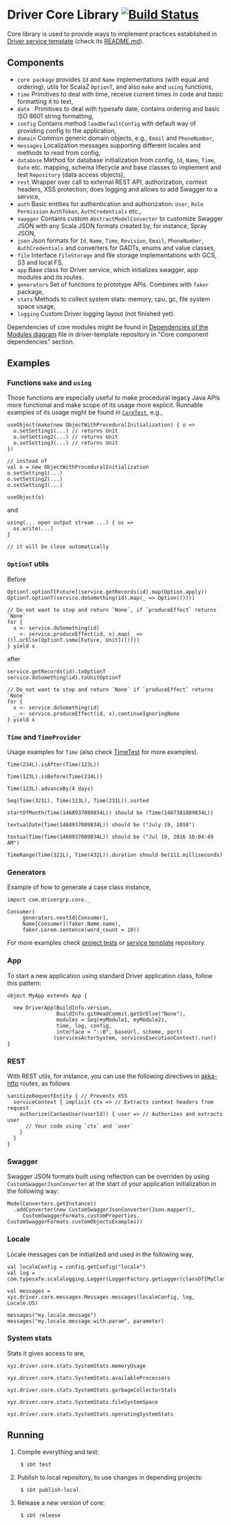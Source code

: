 # Driver Core Library [![Build Status](https://travis-ci.com/drivergroup/driver-core.svg?token=sarWaLdsCrympszs6TRy&branch=master)](https://travis-ci.com/drivergroup/driver-core)

Core library is used to provide ways to implement practices established in [Driver service template](http://github.com/drivergroup/driver-template) (check its [README.md](https://github.com/drivergroup/driver-template/blob/master/README.md)).

## Components

 * `core package` provides `Id` and `Name` implementations (with equal and ordering), utils for ScalaZ `OptionT`, and also `make` and `using` functions,
 * `time` Primitives to deal with time, receive current times in code and basic formatting it to text,
 * `date ` Primitives to deal with typesafe date, contains ordering and basic ISO 8601 string formatting,
 * `config` Contains method `loadDefaultConfig` with default way of providing config to the application,
 * `domain` Common generic domain objects, e.g., `Email` and `PhoneNumber`,
 * `messages` Localization messages supporting different locales and methods to read from config,
 * `database` Method for database initialization from config, `Id`, `Name`, `Time`, `Date` etc. mapping, schema lifecycle and base classes to implement and test `Repository` (data access objects),
 * `rest` Wrapper over call to external REST API, authorization, context headers, XSS protection, does logging and allows to add Swagger to a service,
 * `auth` Basic entities for authentication and authorization: `User`, `Role` `Permission` `AuthToken`, `AuthCredentials` etc.,
 * `swagger` Contains custom `AbstractModelConverter` to customize Swagger JSON with any Scala  JSON formats created by, for instance, Spray JSON,
 * `json` Json formats for `Id`, `Name`, `Time`, `Revision`, `Email`, `PhoneNumber`, `AuthCredentials` and converters for GADTs, enums and value classes,
 * `file` Interface `FileStorage` and file storage implementations with GCS, S3 and local FS,
 * `app` Base class for Driver service, which initializes swagger, app modules and its routes.
 * `generators` Set of functions to prototype APIs. Combines with `faker` package,
 * `stats` Methods to collect system stats: memory, cpu, gc, file system space usage,
 * `logging` Custom Driver logging layout (not finished yet).

Dependencies of core modules might be found in [Dependencies of the Modules diagram](https://github.com/drivergroup/driver-template/blob/master/Modules%20dependencies.pdf) file in driver-template repository in "Core component dependencies" section.

## Examples

### Functions `make` and `using`
Those functions are especially useful to make procedural legacy Java APIs more functional and make scope of its usage more explicit. Runnable examples of its usage might be found in [`CoreTest`](https://github.com/drivergroup/driver-core/blob/master/src/test/scala/xyz/driver/core/CoreTest.scala), e.g.,

    useObject(make(new ObjectWithProceduralInitialization) { o =>
      o.setSetting1(...) // returns Unit
      o.setSetting2(...) // returns Unit
      o.setSetting3(...) // returns Unit
    })

    // instead of
    val o = new ObjectWithProceduralInitialization
    o.setSetting1(...)
    o.setSetting2(...)
    o.setSetting3(...)

    useObject(o)

and

    using(... open output stream ...) { os =>
      os.write(...)
    }

    // it will be close automatically

### `OptionT` utils
Before

```
OptionT.optionT[Future](service.getRecords(id).map(Option.apply))
OptionT.optionT(service.doSomething(id).map(_ => Option(())))

// Do not want to stop and return `None`, if `produceEffect` returns `None`
for {
  x <- service.doSomething(id)
  _ <- service.produceEffect(id, x).map(_ => ()).orElse(OptionT.some[Future, Unit](())))
} yield x
```

after

```
service.getRecords(id).toOptionT
service.doSomething(id).toUnitOptionT

// Do not want to stop and return `None` if `produceEffect` returns `None`
for {
  x <- service.doSomething(id)
  _ <- service.produceEffect(id, x).continueIgnoringNone
} yield x
```

### `Time` and `TimeProvider`

Usage examples for `Time` (also check [TimeTest](https://github.com/drivergroup/driver-core/blob/master/src/test/scala/xyz/driver/core/TimeTest.scala) for more examples).

    Time(234L).isAfter(Time(123L))

    Time(123L).isBefore(Time(234L))

    Time(123L).advanceBy(4 days)

    Seq(Time(321L), Time(123L), Time(231L)).sorted

    startOfMonth(Time(1468937089834L)) should be (Time(1467381889834L))

    textualDate(Time(1468937089834L)) should be ("July 19, 2016")

    textualTime(Time(1468937089834L)) should be ("Jul 19, 2016 10:04:49 AM")

    TimeRange(Time(321L), Time(432L)).duration should be(111.milliseconds)


### Generators
Example of how to generate a case class instance,

    import com.drivergrp.core._

    Consumer(
         generators.nextId[Consumer],
         Name[Consumer](faker.Name.name),
         faker.Lorem.sentence(word_count = 10))


For more examples check [project tests](https://github.com/drivergroup/driver-core/tree/master/src/test/scala/xyz/driver/core) or [service template](http://github.com/drivergroup/driver-template) repository.

### App

To start a new application using standard Driver application class, follow this pattern:

    object MyApp extends App {

      new DriverApp(BuildInfo.version,
                    BuildInfo.gitHeadCommit.getOrElse("None"),
                    modules = Seq(myModule1, myModule2),
                    time, log, config,
                    interface = "::0", baseUrl, scheme, port)
                   (servicesActorSystem, servicesExecutionContext).run()
    }

### REST
With REST utils, for instance, you can use the following directives in [akka-http](https://github.com/akka/akka-http) routes, as follows

    sanitizeRequestEntity { // Prevents XSS
      serviceContext { implicit ctx => // Extracts context headers from request
        authorize(CanSeeUser(userId)) { user => // Authorizes and extracts user
          // Your code using `ctx` and `user`
        }
      }
    }

### Swagger
Swagger JSON formats built using reflection can be overriden by using `CustomSwaggerJsonConverter` at the start of your application initialization in the following way:

    ModelConverters.getInstance()
      .addConverter(new CustomSwaggerJsonConverter(Json.mapper(),
         CustomSwaggerFormats.customProperties, CustomSwaggerFormats.customObjectsExamples))

### Locale
Locale messages can be initialized and used in the following way,

    val localeConfig = config.getConfig("locale")
    val log = com.typesafe.scalalogging.Logger(LoggerFactory.getLogger(classOf[MyClass]))

    val messages = xyz.driver.core.messages.Messages.messages(localeConfig, log, Locale.US)

    messages("my.locale.message")
    messages("my.locale.message.with.param", parameter)


### System stats
Stats it gives access to are,

    xyz.driver.core.stats.SystemStats.memoryUsage

    xyz.driver.core.stats.SystemStats.availableProcessors

    xyz.driver.core.stats.SystemStats.garbageCollectorStats

    xyz.driver.core.stats.SystemStats.fileSystemSpace

    xyz.driver.core.stats.SystemStats.operatingSystemStats


## Running

1. Compile everything and test:

        $ sbt test

2. Publish to local repository, to use changes in depending projects:

        $ sbt publish-local

3. Release a new version of core:

        $ sbt release
